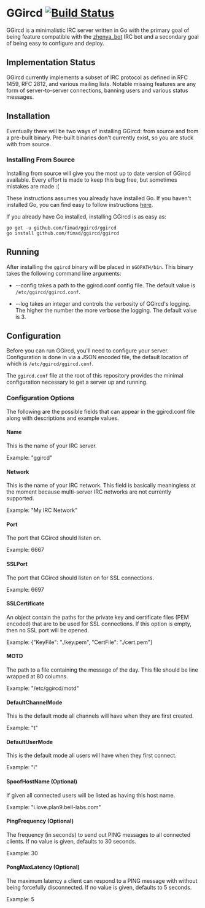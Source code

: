# GGircd [![Build Status](https://travis-ci.org/fimad/ggircd.svg?branch=master)](https://travis-ci.org/fimad/ggircd) #

GGircd is a minimalistic IRC server written in Go with the primary goal of being
feature compatible with the [zhenya_bot](https://github.com/numberten/zhenya_bot)
IRC bot and a secondary goal of being easy to configure and deploy.

## Implementation Status ##

GGircd currently implements a subset of IRC protocol as defined in RFC 1459, RFC
2812, and various mailing lists. Notable missing features are any form of
server-to-server connections, banning users and various status messages.

## Installation ##

Eventually there will be two ways of installing GGircd: from source and from a
pre-built binary. Pre-built binaries don't currently exist, so you are stuck
with from source.

### Installing From Source ###

Installing from source will give you the most up to date version of GGircd
available. Every effort is made to keep this bug free, but sometimes mistakes
are made :(

These instructions assumes you already have installed Go. If you haven't
installed Go, you can find easy to follow instructions
[here](http://golang.org/doc/install).

If you already have Go installed, installing GGircd is as easy as:

    go get -u github.com/fimad/ggircd/ggircd
    go install github.com/fimad/ggircd/ggircd

## Running ##

After installing the `ggircd` binary will be placed in `$GOPATH/bin`. This
binary takes the following command line arguments:

  * --config takes a path to the ggircd.conf config file. The default value is
    `/etc/ggircd/ggircd.conf`.

  * --log takes an integer and controls the verbosity of GGircd's logging. The
    higher the number the more verbose the logging. The default value is 3.

## Configuration ##

Before you can run GGircd, you'll need to configure your server.
Configuration is done in via a JSON encoded file, the default location of which
is `/etc/ggircd/ggircd.conf`.

The `ggircd.conf` file at the root of this repository provides the minimal
configuration necessary to get a server up and running.

### Configuration Options ###

The following are the possible fields that can appear in the ggircd.conf file
along with descriptions and example values.

#### Name ####

This is the name of your IRC server.

Example: "ggircd"

#### Network ####

This is the name of your IRC network. This field is basically meaningless at
the moment because multi-server IRC networks are not currently supported.

Example: "My IRC Network"

#### Port ####

The port that GGircd should listen on.

Example: 6667

#### SSLPort ####

The port that GGircd should listen on for SSL connections.

Example: 6697

#### SSLCertificate ####

An object contain the paths for the private key and certificate files (PEM
encoded) that are to be used for SSL connections. If this option is empty, then
no SSL port will be opened.

Example: {"KeyFile": "./key.pem", "CertFile": "./cert.pem"}

#### MOTD ####

The path to a file containing the message of the day. This file should be line
wrapped at 80 columns.

Example: "/etc/ggircd/motd"

#### DefaultChannelMode ####

This is the default mode all channels will have when they are first created.

Example: "t"

#### DefaultUserMode ####

This is the default mode all users will have when they first connect.

Example: "i"

#### SpoofHostName (Optional) ####

If given all connected users will be listed as having this host name.

Example: "i.love.plan9.bell-labs.com"

#### PingFrequency (Optional) ####

The frequency (in seconds) to send out PING messages to all connected clients.
If no value is given, defaults to 30 seconds.

Example: 30

#### PongMaxLatency (Optional) ####

The maximum latency a client can respond to a PING message with without being
forcefully disconnected. If no value is given, defaults to 5 seconds.

Example: 5
